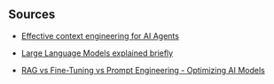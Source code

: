 ## Sources

* [Effective context engineering for AI Agents](https://www.anthropic.com/engineering/effective-context-engineering-for-ai-agents)

* [Large Language Models explained briefly](https://www.youtube.com/watch?v=LPZh9BOjkQs)

* [RAG vs Fine-Tuning vs Prompt Engineering - Optimizing AI Models](https://www.youtube.com/watch?v=zYGDpG-pTho&t=460s&pp=ygUGcmFnIGFp)
